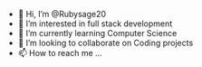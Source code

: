- 👋 Hi, I’m @Rubysage20
- 👀 I’m interested in full stack development
- 🌱 I’m currently learning Computer Science 
- 💞️ I’m looking to collaborate on Coding projects
- 📫 How to reach me ...

<!---
Rubysage20/Rubysage20 is a ✨ special ✨ repository because its `README.md` (this file) appears on your GitHub profile.
You can click the Preview link to take a look at your changes.
--->
